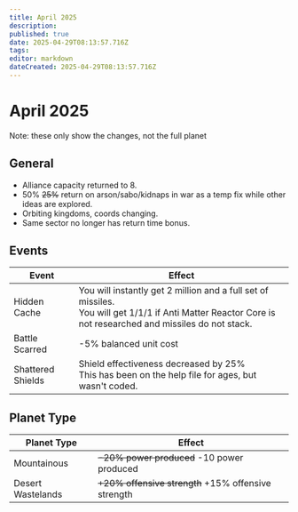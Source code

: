 ```yaml
---
title: April 2025
description: 
published: true
date: 2025-04-29T08:13:57.716Z
tags: 
editor: markdown
dateCreated: 2025-04-29T08:13:57.716Z
---
```


# April 2025
Note: these only show the changes, not the full planet

  
## General

- Alliance capacity returned to 8.
- 50% ~~25%~~ return on arson/sabo/kidnaps in war as a temp fix while other ideas are explored.
- Orbiting kingdoms, coords changing.
- Same sector no longer has return time bonus.

## Events

| Event             | Effect                                                                 |
|-------------------|------------------------------------------------------------------------|
| Hidden Cache      | You will instantly get 2 million and a full set of missiles.<br>You will get 1/1/1 if Anti Matter Reactor Core is not researched and missiles do not stack. |
| Battle Scarred    | -5% balanced unit cost                                                  |
| Shattered Shields | Shield effectiveness decreased by 25%<br>This has been on the help file for ages, but wasn't coded. |

## Planet Type

| Planet Type          | Effect                                         |
|-----------------------|------------------------------------------------|
| Mountainous           | ~~-20% power produced~~ -10 power produced     |
| Desert Wastelands     | ~~+20% offensive strength~~ +15% offensive strength |
